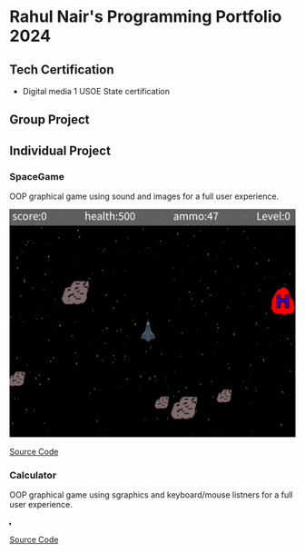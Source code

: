 # Rahul Nair's Programming Portfolio 2024

## Tech Certification
* Digital media 1 USOE State certification

## Group Project

## Individual Project

### SpaceGame
OOP graphical game using sound and images for a full user experience.

![Gameplay](https://github.com/Rahul7834/programmingportfolio/blob/main/images/SpaceGame.png?raw=true)

[Source Code](https://github.com/Rahul7834/programmingportfolio/blob/main/src/SpaceGame%207.zip)

### Calculator
OOP graphical game using sgraphics and keyboard/mouse listners for a full user experience.

![Gameplay](https://github.com/Rahul7834/programmingportfolio/blob/main/images/Calculator.png)

[Source Code](https://github.com/Rahul7834/programmingportfolio/blob/main/src/calculatorkeyboard.zip)
